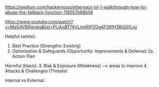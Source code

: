 
https://medium.com/hackernoon/ethernaut-lvl-1-walkthrough-how-to-abuse-the-fallback-function-118057b68b56

https://www.youtube.com/watch?v=MaGAVBRwvbg&list=PLiAoBT74VLnmRIPZGg4F36fH3BjQ5fLnz

Helpful (white):
1. Best Practice (Strengths: Existing)
2. Optimisation & Safeguards (Opportunity: Improvements & Defense)
2a. Action Plan

Harmful (black):
3. Risk & Exposure (Weakness) --> areas to improve
4. Attacks & Challenges (Threats)

Internal vs External:

